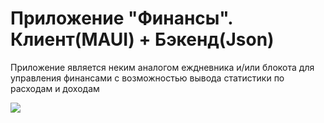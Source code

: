 <h1>Приложение "Финансы". Клиент(MAUI) + Бэкенд(Json)</h1>
<p>Приложение является неким аналогом еждневника и/или блокота для управления финансами с возможностью вывода статистики по расходам и доходам</p>
<img src="https://github.com/user-attachments/assets/0205848a-7809-45bd-a759-a9ae97d0bf4f"></img>
